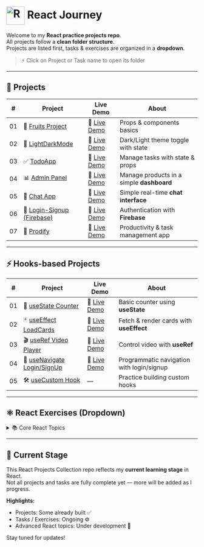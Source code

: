 # <img src="https://techstack-generator.vercel.app/react-icon.svg" alt="React" width="48" height="48" style="vertical-align:middle;" /> React Journey

Welcome to my **React practice projects repo**.  
All projects follow a **clean folder structure**.  
Projects are listed first, tasks & exercises are organized in a **dropdown**.

> ⚡ Click on Project or Task name to open its folder

---

## 🚀 Projects

| #   | Project                                                                                          | Live Demo                                            | About                             |
| --- | ------------------------------------------------------------------------------------------------ | ---------------------------------------------------- | --------------------------------- |
| 01  | 🍎 [Fruits Project](https://github.com/AnkitSabariya/React/tree/main/Projects/01_Fresh-Fruits)   | 🔗 [Live Demo](https://fresh-fruits-chi.vercel.app/) | Props & components basics         |
| 02  | 🌙 [LightDarkMode](https://github.com/AnkitSabariya/React/tree/main/Projects/02-LightDarkMode)   | 🔗 [Live Demo](https://react-wnmg.vercel.app/) | Dark/Light theme toggle with state |
| 03  | ✅ [TodoApp](https://github.com/AnkitSabariya/React/tree/main/Projects/03-TodoApp)               | 🔗 [Live Demo](https://react-u7gh.vercel.app/) | Manage tasks with state & props   |
| 04  | 📊 [Admin Panel](https://github.com/AnkitSabariya/React/tree/main/Projects/04-Admin-Product-Manger) | 🔗 [Live Demo](https://react-3b27.vercel.app/) | Manage products in a simple **dashboard** |
| 05  | 💬 [Chat App](https://github.com/AnkitSabariya/React/tree/main/Projects/05-ChatApp)              | 🔗 [Live Demo](https://react-xyzo.vercel.app/) | Simple real-time **chat interface** |
| 06  | 🔐 [Login-Signup (Firebase)](https://github.com/AnkitSabariya/React/tree/main/Projects/06-Login-Signup-Firebase) | 🔗 [Live Demo](https://react-gbp4.vercel.app/login) | Authentication with **Firebase**  |
| 07  | 🚀 [Prodify](https://github.com/AnkitSabariya/React/tree/main/Projects/07-Prodify)               | 🔗 [Live Demo](https://react-fd9r.vercel.app/) | Productivity & task management app |

---

## ⚡ Hooks-based Projects

| #   | Project                                                                                          | Live Demo                                            | About                             |
| --- | ------------------------------------------------------------------------------------------------ | ---------------------------------------------------- | --------------------------------- |
| 01  | 🔢 [useState Counter](https://github.com/AnkitSabariya/React/tree/main/Hooks/01-Usestate(counter)) | 🔗 [Live Demo](https://use-state-counter.vercel.app/) | Basic counter using **useState**  |
| 02  | 🃏 [useEffect LoadCards](https://github.com/AnkitSabariya/React/tree/main/Hooks/02-UseEffect(LoadCards)) | 🔗 [Live Demo](https://use-effect-loadcards.vercel.app/) | Fetch & render cards with **useEffect** |
| 03  | 🎬 [useRef Video Player](https://github.com/AnkitSabariya/React/tree/main/Hooks/03-UseRef(VideoPlayer)) | 🔗 [Live Demo](https://use-ref-videoplayer.vercel.app/) | Control video with **useRef**     |
| 04  | 🔑 [useNavigate Login/SignUp](https://github.com/AnkitSabariya/React/tree/main/Hooks/04-UseNavigate(Login-Signup)) | 🔗 [Live Demo](https://react-delta-amber.vercel.app/) | Programmatic navigation with login/signup |
| 05  | 🛠️ [useCustom Hook](https://github.com/AnkitSabariya/React/tree/main/Hooks/05-useCustom)          | —                                                    | Practice building custom hooks     |

---

## ⚛️ React Exercises (Dropdown)

<details>
  <summary>📚 Core React Topics</summary>

| #   | Task Name                                                                                 | About                                      |
| --- | ----------------------------------------------------------------------------------------- | ------------------------------------------ |
| 00  | [Introduction](https://github.com/AnkitSabariya/React/tree/main/00-Introduction)          | React basics setup & commands              |
| 01  | [Map-Filter-Reduce](https://github.com/AnkitSabariya/React/tree/main/01-Map-Filter-Reduce) | Array methods for data transformation      |
| 02  | [Spread-And-Merge](https://github.com/AnkitSabariya/React/tree/main/02-Spread-And-Merge)   | Spread operator & merging objects/arrays   |
| 03  | [Props](https://github.com/AnkitSabariya/React/tree/main/03-Props)                        | Passing & reusing data via props           |
| 04  | [Derived-And-Object-State](https://github.com/AnkitSabariya/React/tree/main/04-Derived-And-Object-State) | Managing derived & object-based state      |
| 05  | [Routing](https://github.com/AnkitSabariya/React/tree/main/05-Routing)                    | Navigation with React Router               |
| 06  | [Controlled_UnControlled](https://github.com/AnkitSabariya/React/tree/main/06-Controlled_UnControlled) | Controlled vs uncontrolled components      |
| 07  | [Lifting_State_Sync](https://github.com/AnkitSabariya/React/tree/main/07-Lifting_State_Sync) | Sharing state between components           |
| 08  | [HighendOrderComponents](https://github.com/AnkitSabariya/React/tree/main/08-HighendOrderComponents) | Reusable logic with HOCs                   |
| 09  | [Redux](https://github.com/AnkitSabariya/React/tree/main/09-Redux) | Redux Basics                   |

</details>

---

## 🔧 Current Stage

This React Projects Collection repo reflects my **current learning stage** in React.  
Not all projects and tasks are fully complete yet — more will be added as I progress.

**Highlights:**

- Projects: Some already built ✅
- Tasks / Exercises: Ongoing ⚙️
- Advanced React topics: Under development 🚀

Stay tuned for updates!
